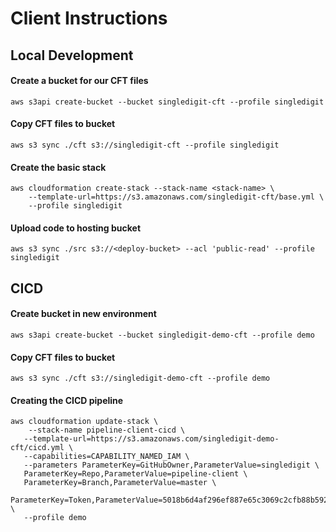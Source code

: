 # Client Instructions

## Local Development

#### Create a bucket for our CFT files
	aws s3api create-bucket --bucket singledigit-cft --profile singledigit
		
#### Copy CFT files to bucket
	aws s3 sync ./cft s3://singledigit-cft --profile singledigit
	
#### Create the basic stack
	aws cloudformation create-stack --stack-name <stack-name> \
		--template-url=https://s3.amazonaws.com/singledigit-cft/base.yml \
		--profile singledigit
		
#### Upload code to hosting bucket
	aws s3 sync ./src s3://<deploy-bucket> --acl 'public-read' --profile singledigit
	
## CICD
#### Create bucket in new environment
	aws s3api create-bucket --bucket singledigit-demo-cft --profile demo
	
#### Copy CFT files to bucket
	aws s3 sync ./cft s3://singledigit-demo-cft --profile demo	
	
#### Creating the CICD pipeline
	aws cloudformation update-stack \
		--stack-name pipeline-client-cicd \
       --template-url=https://s3.amazonaws.com/singledigit-demo-cft/cicd.yml \
       --capabilities=CAPABILITY_NAMED_IAM \
       --parameters ParameterKey=GitHubOwner,ParameterValue=singledigit \
       ParameterKey=Repo,ParameterValue=pipeline-client \
       ParameterKey=Branch,ParameterValue=master \
       ParameterKey=Token,ParameterValue=5018b6d4af296ef887e65c3069c2cfb88b5923ae \
       --profile demo